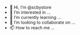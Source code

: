 - 👋 Hi, I’m @scbystore
- 👀 I’m interested in ...
- 🌱 I’m currently learning ...
- 💞️ I’m looking to collaborate on ...
- 📫 How to reach me ...

<!---
scbystore/scbystore is a ✨ special ✨ repository because its `README.md` (this file) appears on your GitHub profile.
You can click the Preview link to take a look at your changes.
--->
